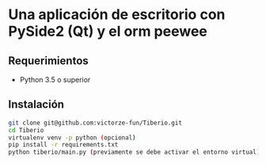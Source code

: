 # Una aplicación de escritorio con PySide2 (Qt) y el orm peewee

## Requerimientos
- Python 3.5 o superior

## Instalación
```bash
git clone git@github.com:victorze-fun/Tiberio.git
cd Tiberio
virtualenv venv -p python (opcional)
pip install -r requirements.txt
python tiberio/main.py (previamente se debe activar el entorno virtual)
```

